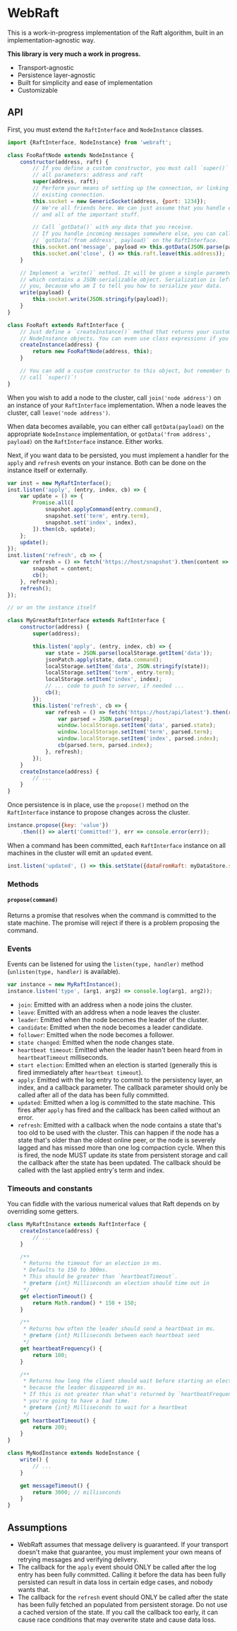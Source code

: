 # WebRaft

This is a work-in-progress implementation of the Raft algorithm, built in an implementation-agnostic way.

**This library is very much a work in progress.**

- Transport-agnostic
- Persistence layer-agnostic
- Built for simplicity and ease of implementation
- Customizable


## API

First, you must extend the `RaftInterface` and `NodeInstance` classes.

```js
import {RaftInterface, NodeInstance} from 'webraft';

class FooRaftNode extends NodeInstance {
    constructor(address, raft) {
        // If you define a custom constructor, you must call `super()` and pass
        // all parameters: address and raft
        super(address, raft);
        // Perform your means of setting up the connection, or linking to an
        // existing connection.
        this.socket = new GenericSocket(address, {port: 1234});
        // We're all friends here. We can just assume that you handle errors
        // and all of the important stuff.

        // Call `gotData()` with any data that you receive.
        // If you handle incoming messages somewhere else, you can call
        // `gotData('from address', payload)` on the RaftInterface.
        this.socket.on('message', payload => this.gotData(JSON.parse(payload)));
        this.socket.on('close', () => this.raft.leave(this.address));
    }

    // Implement a `write()` method. It will be given a single parameter,
    // which contains a JSON-serializable object. Serialization is left up to
    // you, because who am I to tell you how to serialize your data.
    write(payload) {
        this.socket.write(JSON.stringify(payload));
    }
}

class FooRaft extends RaftInterface {
    // Just define a `createInstance()` method that returns your custom
    // NodeInstance objects. You can even use class expressions if you want.
    createInstance(address) {
        return new FooRaftNode(address, this);
    }

    // You can add a custom constructor to this object, but remember to
    // call `super()`!
}

```

When you wish to add a node to the cluster, call `join('node address')` on an instance of your `RaftInterface` implementation. When a node leaves the cluster, call `leave('node address')`.

When data becomes available, you can either call `gotData(payload)` on the appropriate `NodeInstance` implementation, or `gotData('from address', payload)` on the `RaftInterface` instance. Either works.

Next, if you want data to be persisted, you must implement a handler for the `apply` and `refresh` events on your instance. Both can be done on the instance itself or externally.

```js
var inst = new MyRaftInterface();
inst.listen('apply', (entry, index, cb) => {
    var update = () => {
        Promise.all([
            snapshot.applyCommand(entry.command),
            snapshot.set('term', entry.term),
            snapshot.set('index', index),
        ]).then(cb, update);
    };
    update();
});
inst.listen('refresh', cb => {
    var refresh = () => fetch('https://host/snapshot').then(content => {
        snapshot = content;
        cb();
    }, refresh);
    refresh();
});

// or on the instance itself

class MyGreatRaftInterface extends RaftInterface {
    constructor(address) {
        super(address);

        this.listen('apply', (entry, index, cb) => {
            var state = JSON.parse(localStorage.getItem('data'));
            jsonPatch.apply(state, data.command);
            localStorage.setItem('data', JSON.stringify(state));
            localStorage.setItem('term', entry.term);
            localStorage.setItem('index', index);
            // ... code to push to server, if needed ...
            cb();
        });
        this.listen('refresh', cb => {
            var refresh = () => fetch('https://host/api/latest').then(resp => {
                var parsed = JSON.parse(resp);
                window.localStorage.setItem('data', parsed.state);
                window.localStorage.setItem('term', parsed.term);
                window.localStorage.setItem('index', parsed.index);
                cb(parsed.term, parsed.index);
            }, refresh);
        });
    }
    createInstance(address) {
        // ...
    }
}

```

Once persistence is in place, use the `propose()` method on the `RaftInterface` instance to propose changes across the cluster.

```js
instance.propose({key: 'value'})
    .then(() => alert('Committed!'), err => console.error(err));
```

When a command has been committed, each `RaftInterface` instance on all machines in the cluster will emit an `updated` event.

```js
inst.listen('updated', () => this.setState({dataFromRaft: myDataStore.state}));
```


### Methods

#### `propose(command)`

Returns a promise that resolves when the command is committed to the state machine. The promise will reject if there is a problem proposing the command.


### Events

Events can be listened for using the `listen(type, handler)` method (`unlisten(type, handler)` is available).

```js
var instance = new MyRaftInstance();
instance.listen('type', (arg1, arg2) => console.log(arg1, arg2));
```


- `join`: Emitted with an address when a node joins the cluster.
- `leave`: Emitted with an address when a node leaves the cluster.
- `leader`: Emitted when the node becomes the leader of the cluster.
- `candidate`: Emitted when the node becomes a leader candidate.
- `follower`: Emitted when the node becomes a follower.
- `state changed`: Emitted when the node changes state.
- `heartbeat timeout`: Emitted when the leader hasn't been heard from in `heartbeatTimeout` milliseconds.
- `start election`: Emitted when an election is started (generally this is fired immediately after `heartbeat timeout`).
- `apply`: Emitted with the log entry to commit to the persistency layer, an index, and a callback parameter. The callback parameter should only be called after all of the data has been fully committed.
- `updated`: Emitted when a log is committed to the state machine. This fires after `apply` has fired and the callback has been called without an error.
- `refresh`: Emitted with a callback when the node contains a state that's too old to be used with the cluster. This can happen if the node has a state that's older than the oldest online peer, or the node is severely lagged and has missed more than one log compaction cycle. When this is fired, the node MUST update its state from persistent storage and call the callback after the state has been updated. The callback should be called with the last applied entry's term and index.


### Timeouts and constants

You can fiddle with the various numerical values that Raft depends on by overriding some getters.

```js
class MyRaftInstance extends RaftInterface {
    createInstance(address) {
        // ...
    }

    /**
     * Returns the timeout for an election in ms.
     * Defaults to 150 to 300ms.
     * This should be greater than `heartbeatTimeout`.
     * @return {int} Milliseconds an election should time out in
     */
    get electionTimeout() {
        return Math.random() * 150 + 150;
    }

    /**
     * Returns how often the leader should send a heartbeat in ms.
     * @return {int} Milliseconds between each heartbeat sent
     */
    get heartbeatFrequency() {
        return 100;
    }

    /**
     * Returns how long the client should wait before starting an election
     * because the leader disappeared in ms.
     * If this is not greater than what's returned by `heartbeatFrequency`,
     * you're going to have a bad time.
     * @return {int} Milliseconds to wait for a heartbeat
     */
    get heartbeatTimeout() {
        return 200;
    }
}

class MyNodInstance extends NodeInstance {
    write() {
        // ...
    }

    get messageTimeout() {
        return 3000; // milliseconds
    }
}
```


## Assumptions

- WebRaft assumes that message delivery is guaranteed. If your transport doesn't make that guarantee, you must implement your own means of retrying messages and verifying delivery.
- The callback for the `apply` event should ONLY be called after the log entry has been fully committed. Calling it before the data has been fully persisted can result in data loss in certain edge cases, and nobody wants that.
- The callback for the `refresh` event should ONLY be called after the state has been fully fetched an populated from persistent storage. Do not use a cached version of the state. If you call the callback too early, it can cause race conditions that may overwrite state and cause data loss.
